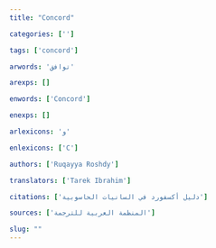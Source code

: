 ```yaml
---
title: "Concord"

categories: ['']

tags: ['concord']

arwords: 'توافق'

arexps: []

enwords: ['Concord']

enexps: []

arlexicons: 'و'

enlexicons: ['C']

authors: ['Ruqayya Roshdy']

translators: ['Tarek Ibrahim']

citations: ['دليل أكسفورد في السانيات الحاسوبية']

sources: ['المنظمة العربية للترجمة']

slug: ""
---
```

